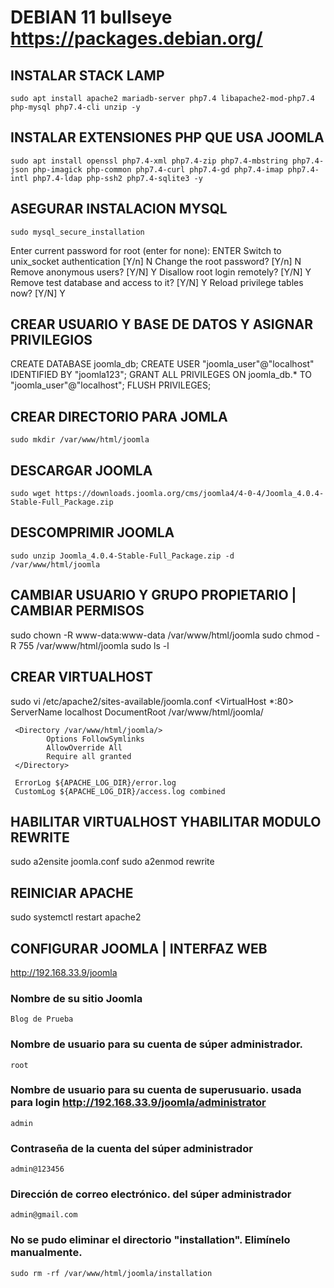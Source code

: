 # DEBIAN 11 bullseye https://packages.debian.org/

## INSTALAR STACK LAMP
`sudo apt install apache2 mariadb-server php7.4 libapache2-mod-php7.4 php-mysql php7.4-cli unzip -y`

## INSTALAR EXTENSIONES PHP QUE USA JOOMLA
`sudo apt install openssl php7.4-xml php7.4-zip php7.4-mbstring php7.4-json php-imagick php-common php7.4-curl php7.4-gd php7.4-imap php7.4-intl php7.4-ldap php-ssh2 php7.4-sqlite3 -y`

## ASEGURAR INSTALACION MYSQL
`sudo mysql_secure_installation` 

Enter current password for root (enter for none): ENTER
Switch to unix_socket authentication [Y/n] N
Change the root password? [Y/n] N
Remove anonymous users? [Y/N] Y
Disallow root login remotely? [Y/N] Y
Remove test database and access to it? [Y/N] Y
Reload privilege tables now? [Y/N] Y

## CREAR USUARIO Y BASE DE DATOS Y ASIGNAR PRIVILEGIOS
CREATE DATABASE joomla_db;
CREATE USER "joomla_user"@"localhost" IDENTIFIED BY "joomla123";
GRANT ALL PRIVILEGES ON joomla_db.* TO "joomla_user"@"localhost";
FLUSH PRIVILEGES;

## CREAR DIRECTORIO PARA JOMLA
`sudo mkdir /var/www/html/joomla`

## DESCARGAR JOOMLA
`sudo wget https://downloads.joomla.org/cms/joomla4/4-0-4/Joomla_4.0.4-Stable-Full_Package.zip`

## DESCOMPRIMIR JOOMLA
`sudo unzip Joomla_4.0.4-Stable-Full_Package.zip -d /var/www/html/joomla`

## CAMBIAR USUARIO Y GRUPO PROPIETARIO | CAMBIAR PERMISOS
sudo chown -R www-data:www-data /var/www/html/joomla
sudo chmod -R 755 /var/www/html/joomla
sudo ls -l

## CREAR VIRTUALHOST
sudo vi /etc/apache2/sites-available/joomla.conf
<VirtualHost *:80>
     ServerName localhost
     DocumentRoot /var/www/html/joomla/
     
     <Directory /var/www/html/joomla/>
            Options FollowSymlinks
            AllowOverride All
            Require all granted
     </Directory>

     ErrorLog ${APACHE_LOG_DIR}/error.log
     CustomLog ${APACHE_LOG_DIR}/access.log combined
</VirtualHost>

## HABILITAR VIRTUALHOST YHABILITAR MODULO REWRITE
sudo a2ensite joomla.conf
sudo a2enmod rewrite

## REINICIAR APACHE
sudo systemctl restart apache2

## CONFIGURAR JOOMLA | INTERFAZ WEB
http://192.168.33.9/joomla

### Nombre de su sitio Joomla
`Blog de Prueba`

### Nombre de usuario para su cuenta de súper administrador.
`root`

### Nombre de usuario para su cuenta de superusuario. usada para login http://192.168.33.9/joomla/administrator
`admin`

### Contraseña de la cuenta del súper administrador
`admin@123456`

### Dirección de correo electrónico. del súper administrador
`admin@gmail.com`

### No se pudo eliminar el directorio "installation". Elimínelo manualmente.
`sudo rm -rf /var/www/html/joomla/installation`


